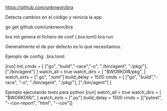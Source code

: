 https://github.com/unknwon/bra

Detecta cambios en el código y reinicia la app

go get github.com/unknwon/bra

bra init
  genera el fichero de conf (.bra.toml)
bra run

Generalmente el de por defecto es lo que necesitamos.

Ejemplo de config:
.bra.toml:

[run]
init_cmds = [
  ["go", "build","-race","-o", "./bin/agent", "./pkg/"],
  ["./bin/agent"]
]
watch_all = true
watch_dirs = [
  "$WORKDIR/pkg",
]
watch_exts = [".go", ".toml"]
build_delay = 1500
cmds = [
  ["go", "build","-race", "-o", "./bin/agent", "./pkg/"],
  ["./bin/agent"]
]



Ejemplo ejecutando tests para python
[run]
watch_all = true
watch_dirs = [ "$WORKDIR/", ]
watch_exts = [".py"]
build_delay = 1500
cmds = [["pytest", "--cov-report", "html", "--cov"]]
